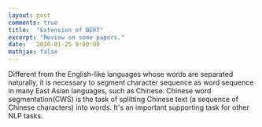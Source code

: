 ```yaml
---
layout: post
comments: true
title:  "Extension of BERT"
excerpt: "Review on some papers."
date:   2020-01-25 9:00:00
mathjax: false
---
```

Different from the English-like languages whose words are separated naturally, 
it is necessary to segment character sequence as word sequence in many East
Asian languages, such as Chinese. Chinese word segmentation(CWS) is the task of 
splitting Chinese text (a sequence of Chinese characters) into words. It's an 
important supporting task for other NLP tasks.




